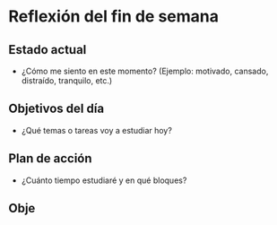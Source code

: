 # Reflexión del fin de semana

## Estado actual

- ¿Cómo me siento en este momento? (Ejemplo: motivado, cansado, distraído, tranquilo, etc.)

## Objetivos del día

- ¿Qué temas o tareas voy a estudiar hoy?

## Plan de acción

- ¿Cuánto tiempo estudiaré y en qué bloques?

## Obje

